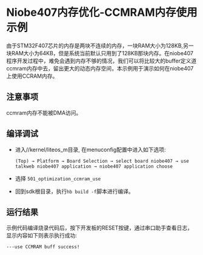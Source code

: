 # Niobe407内存优化-CCMRAM内存使用示例
由于STM32F407芯片的内存是两块不连续的内存，一块RAM大小为128KB,另一块RAM大小为64KB，但是系统当前默认只用到了128KB那块内存。在niobe407程序开发过程中，难免会遇到内存不够的情况，我们可以将比较大的buffer定义道ccmram内存中去，留出更大的动态内存空间，本示例用于演示如何在niobe407上使用CCRAM内存。

## 注意事项
   ccmram内存不能被DMA访问。

## 编译调试
- 进入//kernel/liteos_m目录, 在menuconfig配置中进入如下选项:

     `(Top) → Platform → Board Selection → select board niobe407 → use talkweb niobe407 application → niobe407 application choose`

- 选择 `501_optimization_ccmram_use`

- 回到sdk根目录，执行`hb build -f`脚本进行编译。

## 运行结果

示例代码编译烧录代码后，按下开发板的RESET按键，通过串口助手查看日志，显示内容如下则表示执行成功:
```
---use CCMRAM buff success!
```
